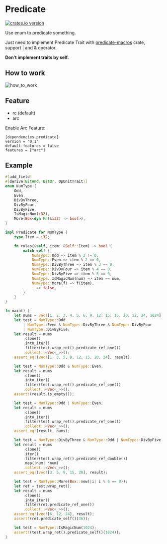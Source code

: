 # Predicate
[![crates.io version](https://img.shields.io/crates/v/predicate.svg)](https://crates.io/crates/predicate)

Use enum to predicate something.

Just need to implement Predicate Trait with [predicate-macros](https://github.com/Spxg/predicate-macros) crate, support | and & operator.

**Don't implement traits by self.**

## How to work
![how_to_work](https://github.com/Spxg/predicate/blob/master/how_to_work.png)

## Feature
* rc (default)
* arc

Enable Arc Feature: 
```
[dependencies.predicate]
version = "0.1"
default-features = false
features = ["arc"]
```

## Example
```rust
#[add_field]
#[derive(BitAnd, BitOr, OpUnitTrait)]
enum NumType {
    Odd,
    Even,
    DivByThree,
    DivByFour,
    DivByFive,
    IsMagicNum(i32),
    More(Box<dyn Fn(&i32) -> bool>),
}

impl Predicate for NumType {
    type Item = i32;

    fn rules(&self, item: &Self::Item) -> bool {
        match self {
            NumType::Odd => item % 2 != 0,
            NumType::Even => item % 2 == 0,
            NumType::DivByThree => item % 3 == 0,
            NumType::DivByFour => item % 4 == 0,
            NumType::DivByFive => item % 5 == 0,
            NumType::IsMagicNum(num) => item == num,
            NumType::More(f) => f(item),
            _ => false,
        }
    }
}

fn main() {
    let nums = vec![1, 2, 3, 4, 5, 6, 9, 12, 15, 16, 20, 22, 24, 1024];
    let test = NumType::Odd
        | NumType::Even & NumType::DivByThree & NumType::DivByFour
        | NumType::DivByFive;
    let result = nums
        .clone()
        .into_iter()
        .filter(test.wrap_ret().predicate_ref_one())
        .collect::<Vec<_>>();
    assert_eq!(vec![1, 3, 5, 9, 12, 15, 20, 24], result);

    let test = NumType::Odd & NumType::Even;
    let result = nums
        .clone()
        .into_iter()
        .filter(test.wrap_ret().predicate_ref_one())
        .collect::<Vec<_>>();
    assert!(result.is_empty());

    let test = NumType::Odd | NumType::Even;
    let result = nums
        .clone()
        .into_iter()
        .filter(test.wrap_ret().predicate_ref_one())
        .collect::<Vec<_>>();
    assert_eq!(result, nums);

    let test = NumType::DivByThree & NumType::Odd | NumType::DivByFive;
    let result = nums
        .clone()
        .iter()
        .filter(test.wrap_ret().predicate_ref_double())
        .map(|num| *num)
        .collect::<Vec<_>>();
    assert_eq!(vec![3, 5, 9, 15, 20], result);

    let test = NumType::More(Box::new(|i| i % 6 == 0));
    let ret = test.wrap_ret();
    let result = nums
        .clone()
        .into_iter()
        .filter(ret.predicate_ref_one())
        .collect::<Vec<_>>();
    assert_eq!(vec![6, 12, 24], result);
    assert!(ret.predicate_self()(36));

    let test = NumType::IsMagicNum(1024);
    assert!(test.wrap_ret().predicate_self()(1024));
}
```

